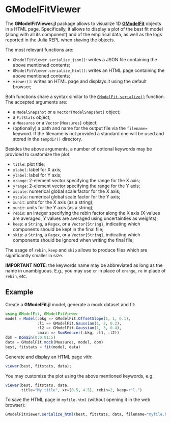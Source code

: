 # GModelFitViewer

The **GModelFitViewer.jl** package allows to visualize 1D [**GModelFit**](https://gcalderone.github.io/GModelFit.jl) objects in a HTML page.  Specifically, it allows to display a plot of the best fit model (along with all its component) and of the empirical data, as well as the logs reported in the Julia REPL when `show`ing the objects.

The most relevant functions are:
- `GModelFitViewer.serialize_json()`: writes a JSON file containing the above mentioned contents;
- `GModelFitViewer.serialize_html()`: writes an HTML page containing the above mentioned contents;
- `viewer()`: writes an HTML page and displays it using the default browser;

Both functions share a syntax similar to the [`GModelFit.serialize()`](https://gcalderone.github.io/GModelFit.jl/api/#GModelFit.serialize) function.  The accepted arguments are:
- a `ModelSnapshot` or a `Vector{ModelSnapshot}` object;
- a `FitStats` object;
- a `Measures` or a `Vector{Measures}` object;
- (optionally) a path and name for the output file via the `filename=` keyword. If the filename is not provided a standard one will be used and stored in the `tempdir()` directory.

Besides the above arguments, a number of optional keywords may be provided to customize the plot:
- `title`: plot title;
- `xlabel`: label for X axis;
- `ylabel`: label for Y axis;
- `xrange`: 2-element vector specifying the range for the X axis;
- `yrange`: 2-element vector specifying the range for the Y axis;
- `xscale`: numerical global scale factor for the X axis;
- `yscale`: numerical global scale factor for the Y axis;
- `xunit`: units for the X axis (as a string);
- `yunit`: units for the Y axis (as a string);
- `rebin`: an integer specifying the rebin factor along the X axis (X values are averaged, Y values are averaged using uncertainties as weights);
- `keep`: a `String`, a `Regex`, or a `Vector{String}`, indicating which components should be kept in the final file;
- `skip`: a `String`, a `Regex`, or a `Vector{String}`, indicating which components should be ignored when writing the final file;

The usage of `rebin`, `keep` and `skip` allows to produce files which are significantly smaller in size.

**IMPORTANT NOTE**: the keywords name may be abbreviated as long as the name in unambiguous. E.g., you may use `xr` in place of `xrange`, `re` in place of `rebin`, etc.



## Example

Create a **GModelFit.jl** model, generate a mock dataset and fit:
```julia
using GModelFit, GModelFitViewer
model = Model(:bkg => GModelFit.OffsetSlope(1, 1, 0.1),
              :l1 => GModelFit.Gaussian(1, 2, 0.2),
              :l2 => GModelFit.Gaussian(1, 3, 0.4),
              :main => SumReducer(:bkg, :l1, :l2))
dom = Domain(0:0.01:5)
data = GModelFit.mock(Measures, model, dom)
best, fitstats = fit(model, data)
```

Generate and display an HTML page vith:
```julia
viewer(best, fitstats, data);
```

You may customize the plot using the above mentioned keywords, e.g.
```julia
viewer(best, fitstats, data, 
       title="My title", xr=[0.5, 4.5], rebin=2, keep=r"l.")
```

To save the HTML page in `myfile.html` (without opening it in the web browser):
```julia
GModelFitViewer.serialize_html(best, fitstats, data, filename="myfile.html")
```
